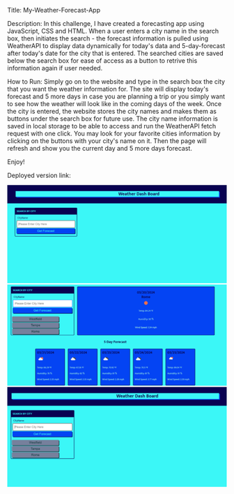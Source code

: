 Title: 
My-Weather-Forecast-App


Description:
In this challenge, I have created a forecasting app using JavaScript, CSS and HTML. When a user enters a city name in the search box, then initiates the search - the forecast information is pulled using WeatherAPI to display data dynamically for today's data and 5-day-forecast after today's date for the city that is entered. The searched cities are saved below the search box for ease of access as a button to retrive this information again if user needed.

How to Run:
Simply go on to the website and type in the search box the city that you want the weather information for. The site will display today's forecast and 5 more days in case you are planning a trip or you simply want to see how the weather will look like in the coming days of the week. Once the city is entered, the website stores the city names and makes them as buttons under the search box for future use. The city name information is saved in local storage to be able to access and run the WeatherAPI fetch request with one click. You may look for your favorite cities information by clicking on the buttons with your city's name on it. Then the page will refresh and show you the current day and 5 more days forecast.

Enjoy!

Deployed version link: 

![alt text](Weather-Forecast-App-Landing-Page.png)
![alt text](Weather-Forecast-App-In-Use.png)
![alt text](Weather-Forecast-App-Refreshed-Page.png)
